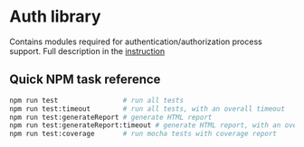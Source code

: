 # Auth library

Contains modules required for authentication/authorization process support. Full description in the
[instruction](../../docs/technical_description/packages/auth.md)

## Quick NPM task reference

```bash
npm run test                # run all tests
npm run test:timeout        # run all tests, with an overall timeout
npm run test:generateReport # generate HTML report
npm run test:generateReport:timeout # generate HTML report, with an overall timeout
npm run test:coverage       # run mocha tests with coverage report
```
